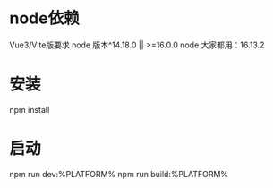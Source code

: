# node依赖
Vue3/Vite版要求 node 版本^14.18.0 || >=16.0.0
node 大家都用：16.13.2

# 安装
npm install

# 启动
npm run dev:%PLATFORM%
npm run build:%PLATFORM%

